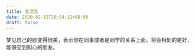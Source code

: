 ```yaml
---
title: 变漂亮
date: 2020-02-15T20:54:12+08:00
draft: false
---
```


梦见自己的脸变得很美，表示你在同事或者是同学的关系上面，将会相处的更好，能够交到知心的朋友。
